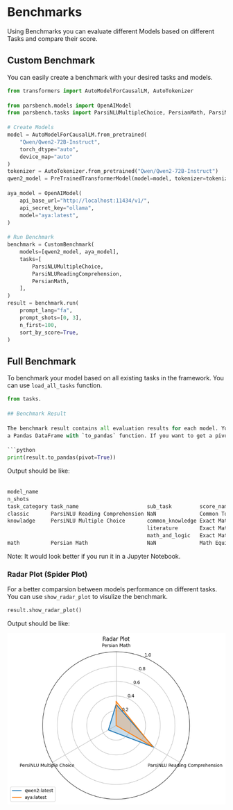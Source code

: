 # Benchmarks

Using Benchmarks you can evaluate different Models based on different Tasks and compare their score.

## Custom Benchmark

You can easily create a benchmark with your desired tasks and models.

```python
from transformers import AutoModelForCausalLM, AutoTokenizer

from parsbench.models import OpenAIModel
from parsbench.tasks import ParsiNLUMultipleChoice, PersianMath, ParsiNLUReadingComprehension

# Create Models
model = AutoModelForCausalLM.from_pretrained(
    "Qwen/Qwen2-72B-Instruct",
    torch_dtype="auto",
    device_map="auto"
)
tokenizer = AutoTokenizer.from_pretrained("Qwen/Qwen2-72B-Instruct")
qwen2_model = PreTrainedTransformerModel(model=model, tokenizer=tokenizer)

aya_model = OpenAIModel(
    api_base_url="http://localhost:11434/v1/",
    api_secret_key="ollama",
    model="aya:latest",
)

# Run Benchmark
benchmark = CustomBenchmark(
    models=[qwen2_model, aya_model],
    tasks=[
        ParsiNLUMultipleChoice,
        ParsiNLUReadingComprehension,
        PersianMath,
    ],
)
result = benchmark.run(
    prompt_lang="fa",
    prompt_shots=[0, 3],
    n_first=100,
    sort_by_score=True,
)
```

## Full Benchmark

To benchmark your model based on all existing tasks in the framework. You can use `load_all_tasks` function.

```python
from tasks.

## Benchmark Result

The benchmark result contains all evaluation results for each model. You can use it directly or convert it to
a Pandas DataFrame with `to_pandas` function. If you want to get a pivot table of benchmark result, you should use `to_pandas(pivot=True)`.

```python
print(result.to_pandas(pivot=True))
```

Output should be like:

```txt
                                                                                     score          
model_name                                                                     qwen2:latest          
n_shots                                                                                   0         3
task_category task_name                      sub_task         score_name                             
classic       ParsiNLU Reading Comprehension NaN              Common Tokens         0.46231  0.588274
knowladge     PersiNLU Multiple Choice       common_knowledge Exact Match           0.30000  0.000000
                                             literature       Exact Match           0.20000  0.428571
                                             math_and_logic   Exact Match           0.60000  0.285714
math          Persian Math                   NaN              Math Equivalence      0.00000  0.142857
```

Note: It would look better if you run it in a Jupyter Notebook.

### Radar Plot (Spider Plot)

For a better comparsion between models performance on different tasks. You can use `show_radar_plot` to visulize the benchmark.

```python
result.show_radar_plot()
```

Output should be like:

![Benchmark Bar Plot](../imgs/radarplot.png)
